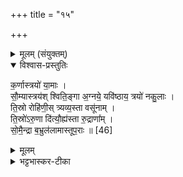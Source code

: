 +++
title = "१५"

+++


<details><summary>मूलम् (संयुक्तम्)</summary>

क॒र्णास्त्रयो॑ या॒मास्सौ॒म्यास्त्रय॑श्श्विति॒ङ्गा अ॒ग्नये॒ यवि॑ष्ठाय॒ त्रयो॑ नकु॒लास्ति॒स्रो रोहि॑णी॒स्त्र्यव्य॒स्ता वसू॑नान्ति॒स्रो॑ऽरु॒णा दि॑त्यौ॒ह्य॑स्ता रु॒द्राणाꣳ॑ सोमै॒न्द्रा ब॒भ्रुल॑लामास्तूप॒राः ॥ [46]  
</details>

<details open><summary>विश्वास-प्रस्तुतिः</summary>

क॒र्णास्त्रयो॑ या॒माः ।  
सौ॒म्यास्त्रय॑श् श्विति॒ङ्गा अ॒ग्नये॒ यवि॑ष्ठाय॒ त्रयो॑ नकु॒लाः ।  
ति॒स्रो रोहि॑णी॒स् त्र्यव्य॒स्ता वसू॑नाम् ।  
ति॒स्रो॑ऽरु॒णा दि॑त्यौ॒ह्य॑स्ता रु॒द्राणा᳚म् ।  
सो॒मै॒न्द्रा ब॒भ्रुल॑लामास्तूप॒राः ॥ [46]  
</details>

<details><summary>मूलम्</summary>

क॒र्णास्त्रयो॑ या॒माः ।  
सौ॒म्यास्त्रय॑श् श्विति॒ङ्गा अ॒ग्नये॒ यवि॑ष्ठाय॒ त्रयो॑ नकु॒लाः ।  
ति॒स्रो रोहि॑णी॒स् त्र्यव्य॒स्ता वसू॑नाम् ।  
ति॒स्रो॑ऽरु॒णा दि॑त्यौ॒ह्य॑स्ता रु॒द्राणा᳚म् ।  
सो॒मै॒न्द्रा ब॒भ्रुल॑लामास्तूप॒राः ॥ [46]  
</details>

<details><summary>भट्टभास्कर-टीका</summary>

1कर्णास्त्रयो यामाः । कर्णाः छिद्रकर्णाः । महाकर्णा इत्येके । मत्वर्थीयोकारः । सौम्यास्त्रयश्श्वितिङ्गाः श्वेतपादाः । अग्नये यविष्ठाय त्रयो नकुलाः नकुलवर्णाः । तिस्रो रोहिगीस्त्र्यव्यस्ता वसूनाम् । रोहिण्यो गताः । त्र्यव्यः अर्धवर्षाः, अविशब्देनान्नवाचिना षष्ठमासो लक्ष्यते, षष्ठे मास्यन्नं दीयत इति । समाहारतायामवयवस्वरनिवृत्तिः । बहुव्रीहिर्वा, व्यत्ययेन 'जसि च' इति गुणो न क्रियते, 'सर्वतोक्तिन्नर्थात्' इति वा ङीष् । व्यत्ययेन वा अनकारान्तादपि 'द्विगोः' इति ङीप्, 'परादिश्छन्दसि' इत्युत्तरपदान्तोदात्तत्वम् । तिस्रोऽरुणा दित्यौह्यस्ता रुद्राणाम् । अरुणा गताः । दित्यो वाहः तं वहन्तीति 'वहश्च' इति ण्विः, ऊठि सति 'वाहः' इति ङीष् । 'वाह ऊठ्' इत्यूठादेशः, 'एत्येधत्यूट्सु ' इति वृद्धिः । द्विवर्षा उच्यन्ते । बभ्रुललामास्त्रयस्तूपराः सोमेन्द्रा गताः ॥

इति पञ्चमे षष्ठे पञ्चदशोनुवाकः ॥  
</details>
